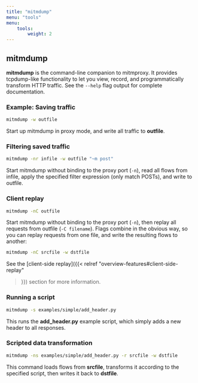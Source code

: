 ```yaml
---
title: "mitmdump"
menu: "tools"
menu:
    tools:
        weight: 2
---
```


## mitmdump

**mitmdump** is the command-line companion to mitmproxy. It provides
tcpdump-like functionality to let you view, record, and programmatically
transform HTTP traffic. See the `--help` flag output for complete
documentation.


### Example: Saving traffic

```bash
mitmdump -w outfile
```

Start up mitmdump in proxy mode, and write all traffic to **outfile**.

### Filtering saved traffic

```bash
mitmdump -nr infile -w outfile "~m post"
```

Start mitmdump without binding to the proxy port (`-n`), read all flows
from infile, apply the specified filter expression (only match POSTs),
and write to outfile.

### Client replay

```bash
mitmdump -nC outfile
```

Start mitmdump without binding to the proxy port (`-n`), then replay all
requests from outfile (`-C filename`). Flags combine in the obvious way,
so you can replay requests from one file, and write the resulting flows
to another:

```bash
mitmdump -nC srcfile -w dstfile
```

See the [client-side replay]({{< relref "overview-features#client-side-replay"
>}}) section for more information.

### Running a script

```bash
mitmdump -s examples/simple/add_header.py
```

This runs the **add_header.py** example script, which simply adds a new
header to all responses.

### Scripted data transformation

```bash
mitmdump -ns examples/simple/add_header.py -r srcfile -w dstfile
```

This command loads flows from **srcfile**, transforms it according to
the specified script, then writes it back to **dstfile**.

